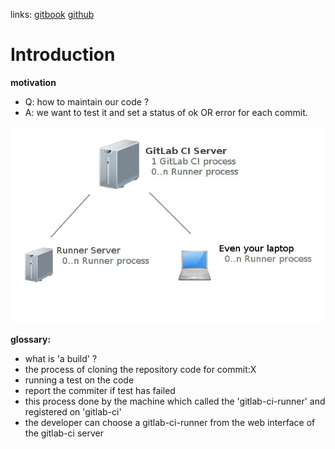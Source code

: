 links: [gitbook](http://linnovate.gitbooks.io/handbook/content/) [github](https://github.com/linnovate/handbook/)


# Introduction

**motivation**
- Q: how to maintain our code ?
- A: we want to test it and set a status of ok OR error for each commit.


![cover](cover.jpg)

**glossary:**

- what is 'a build' ?
- the process of cloning the repository code for commit:X
- running a test on the code
- report the commiter if test has failed
- this process done by the machine which called the 'gitlab-ci-runner' and registered on 'gitlab-ci'
- the developer can choose a gitlab-ci-runner from the web interface of the gitlab-ci server
